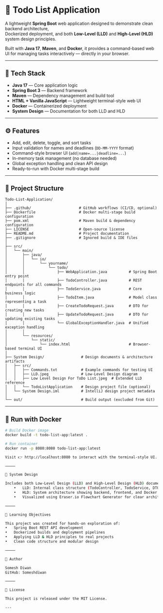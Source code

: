 # 📝 Todo List Application

A lightweight **Spring Boot** web application designed to demonstrate clean backend architecture,  
Dockerized deployment, and both **Low-Level (LLD)** and **High-Level (HLD)** system design principles.

Built with **Java 17**, **Maven**, and **Docker**, it provides a command-based web UI for managing tasks interactively — directly in your browser.

---

## 🚀 Tech Stack

- **Java 17** — Core application logic
- **Spring Boot 3** — Backend framework
- **Maven** — Dependency management and build tool
- **HTML + Vanilla JavaScript** — Lightweight terminal-style web UI
- **Docker** — Containerized deployment
- **System Design** — Documentation for both LLD and HLD

---

## ⚙️ Features

- Add, edit, delete, toggle, and sort tasks
- Input validation for names and deadlines (`DD-MM-YYYY` format)
- Command-style browser UI (`add|name=...|deadline=...`)
- In-memory task management (no database needed)
- Global exception handling and clean API design
- Ready-to-run with Docker multi-stage build

---

## 🧱 Project Structure

```
Todo-List-Application/
│
├── .github/                      # GitHub workflows (CI/CD, optional)
├── Dockerfile                    # Docker multi-stage build configuration
├── pom.xml                       # Maven build & dependency configuration
├── LICENSE                       # Open-source license
├── README.md                     # Project documentation
├── .gitignore                    # Ignored build & IDE files
│
├── src/
│   └── main/
│       ├── java/
│       │   └── io/
│       │       └── yourname/
│       │           └── todo/
│       │               ├── WebApplication.java          # Spring Boot entry point
│       │               ├── TodoController.java          # REST endpoints for all commands
│       │               ├── TodoService.java             # Core business logic
│       │               ├── TodoItem.java                # Model class representing a task
│       │               ├── CreateTodoRequest.java       # DTO for creating new tasks
│       │               ├── UpdateTodoRequest.java       # DTO for updating existing tasks
│       │               └── GlobalExceptionHandler.java  # Unified exception handling
│       │
│       └── resources/
│           └── static/
│               └── index.html                           # Browser-based terminal UI
│
├── System Design/                 # Design documents & architecture artifacts
│   ├── src/
│   │   ├── Commands.txt           # Example commands for testing UI
│   │   ├── LLD.jpeg               # Low-Level Design diagram
│   │   ├── Low Level Design For ToDo List.jpeg  # Extended LLD reference
│   │   └── TodoListApplication    # Design project file (optional)
│   └── System Design.iml          # IntelliJ design project metadata
│
└── out/                           # Build output (excluded from Git)

```

---

## 🐳 Run with Docker

```bash
# Build Docker image
docker build -t todo-list-app:latest .

# Run container
docker run -p 8080:8080 todo-list-app:latest

Visit 👉 http://localhost:8080 to interact with the terminal-style UI.

⸻

🧭 System Design

Includes both Low-Level Design (LLD) and High-Level Design (HLD) documentation:
	•	LLD: Internal class structure (TodoController, TodoService, DTOs, model)
	•	HLD: System architecture showing backend, frontend, and Docker runtime layers
	•	Visualized using Eraser.io Flowchart Generator for clear architecture mapping.

⸻

🎯 Learning Objectives

This project was created for hands-on exploration of:
•	Spring Boot REST API development
•	Dockerized builds and deployment pipelines
•	Applying LLD & HLD principles to real projects	
•	Clean code structure and modular design

⸻

🧠 Author

Somesh Diwan
GitHub: Someshdiwan

⸻

🏁 License

This project is released under the MIT License.

---